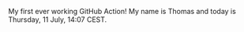 My first ever working GitHub Action!
My name is Thomas and today is Thursday, 11 July, 14:07 CEST. 
